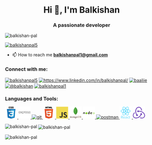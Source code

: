 <h1 align="center">Hi 👋, I'm Balkishan</h1>
<h3 align="center">A passionate developer</h3>

<p align="left"> <img src="https://komarev.com/ghpvc/?username=balkishan-pal&label=Profile%20views&color=0e75b6&style=flat" alt="balkishan-pal" /> </p>



<p align="left"> <a href="https://twitter.com/balkishanpal5" target="blank"><img src="https://img.shields.io/twitter/follow/balkishanpal5?logo=twitter&style=for-the-badge" alt="balkishanpal5" /></a> </p>

- 📫 How to reach me **balkishanpal1@gmail.com**

<h3 align="left">Connect with me:</h3>

<p align="left">
<a href="https://twitter.com/balkishanpal5" target="blank"><img align="center" src="https://raw.githubusercontent.com/rahuldkjain/github-profile-readme-generator/master/src/images/icons/Social/twitter.svg" alt="balkishanpal5" height="30" width="40" /></a>
<a href="https://linkedin.com/in/https://www.linkedin.com/in/balkishanpal/" target="blank"><img align="center" src="https://raw.githubusercontent.com/rahuldkjain/github-profile-readme-generator/master/src/images/icons/Social/linked-in-alt.svg" alt="https://www.linkedin.com/in/balkishanpal/" height="30" width="40" /></a>
<a href="https://instagram.com/baaliie" target="blank"><img align="center" src="https://raw.githubusercontent.com/rahuldkjain/github-profile-readme-generator/master/src/images/icons/Social/instagram.svg" alt="baaliie" height="30" width="40" /></a>
<a href="https://hashnode.com/@balkishan" target="blank"><img align="center" src="https://raw.githubusercontent.com/rahuldkjain/github-profile-readme-generator/master/src/images/icons/Social/hashnode.svg" alt="@balkishan" height="30" width="40" /></a>
<a href="https://www.leetcode.com/balkishanpal1" target="blank"><img align="center" src="https://raw.githubusercontent.com/rahuldkjain/github-profile-readme-generator/master/src/images/icons/Social/leet-code.svg" alt="balkishanpal1" height="30" width="40" /></a>
</p>

<h3 align="left">Languages and Tools:</h3>

<p align="left"> <a href="https://www.w3schools.com/css/" target="_blank" rel="noreferrer"> <img src="https://raw.githubusercontent.com/devicons/devicon/master/icons/css3/css3-original-wordmark.svg" alt="css3" width="40" height="40"/> </a> <a href="https://expressjs.com" target="_blank" rel="noreferrer"> <img src="https://raw.githubusercontent.com/devicons/devicon/master/icons/express/express-original-wordmark.svg" alt="express" width="40" height="40"/> </a> <a href="https://git-scm.com/" target="_blank" rel="noreferrer"> <img src="https://www.vectorlogo.zone/logos/git-scm/git-scm-icon.svg" alt="git" width="40" height="40"/> </a> <a href="https://www.w3.org/html/" target="_blank" rel="noreferrer"> <img src="https://raw.githubusercontent.com/devicons/devicon/master/icons/html5/html5-original-wordmark.svg" alt="html5" width="40" height="40"/> </a> <a href="https://developer.mozilla.org/en-US/docs/Web/JavaScript" target="_blank" rel="noreferrer"> <img src="https://raw.githubusercontent.com/devicons/devicon/master/icons/javascript/javascript-original.svg" alt="javascript" width="40" height="40"/> </a> <a href="https://www.mongodb.com/" target="_blank" rel="noreferrer"> <img src="https://raw.githubusercontent.com/devicons/devicon/master/icons/mongodb/mongodb-original-wordmark.svg" alt="mongodb" width="40" height="40"/> </a> <a href="https://nodejs.org" target="_blank" rel="noreferrer"> <img src="https://raw.githubusercontent.com/devicons/devicon/master/icons/nodejs/nodejs-original-wordmark.svg" alt="nodejs" width="40" height="40"/> </a> <a href="https://postman.com" target="_blank" rel="noreferrer"> <img src="https://www.vectorlogo.zone/logos/getpostman/getpostman-icon.svg" alt="postman" width="40" height="40"/> </a> <a href="https://reactjs.org/" target="_blank" rel="noreferrer"> <img src="https://raw.githubusercontent.com/devicons/devicon/master/icons/react/react-original-wordmark.svg" alt="react" width="40" height="40"/> </a> <a href="https://redux.js.org" target="_blank" rel="noreferrer"> <img src="https://raw.githubusercontent.com/devicons/devicon/master/icons/redux/redux-original.svg" alt="redux" width="40" height="40"/> </a> </p>



<p><img align="left" src="https://github-readme-stats.vercel.app/api/top-langs?username=balkishan-pal&show_icons=true&locale=en&layout=compact" alt="balkishan-pal" /></p>

<p>&nbsp;<img align="center" src="https://github-readme-stats.vercel.app/api?username=balkishan-pal&show_icons=true&locale=en" alt="balkishan-pal" /></p>

<p><img align="center" src="https://github-readme-streak-stats.herokuapp.com/?user=balkishan-pal&" alt="balkishan-pal" /></p>


